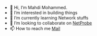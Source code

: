 - 👋 Hi, I’m Mahdi Mohammed.
- 👀 I’m interested in building things
- 🌱 I’m currently learning Network stuffs
- 💞️ I’m looking to collaborate on [NetProbe](https://github.com/SOMATECH-20/netprobe.git)
- 📫 How to reach me [Mail](ajacket19@gmail.com)

<!---
SOMATECH-20/SOMATECH-20 is a ✨ special ✨ repository because its `README.md` (this file) appears on your GitHub profile.
You can click the Preview link to take a look at your changes.
--->
